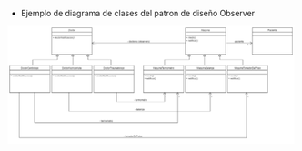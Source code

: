 * Ejemplo de diagrama de clases del patron de diseño Observer

![Diagrama](https://github.com/romeramatias/ort-2-1-prog2/blob/master/2-1-Prog2-Clase-06/Diagrama-PNG.png)
